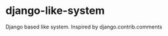 django-like-system
==================

Django based like system. Inspired by django.contrib.comments
